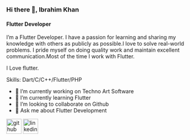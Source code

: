
### Hi there 👋, Ibrahim Khan
#### Flutter Developer


I’m a Flutter Developer. I have a passion for learning and sharing my knowledge with others as publicly as possible.I love to solve real-world problems. I pride myself on doing quality work and maintain excellent communication.Most of the time I work with Flutter.

I Love flutter.

Skills: Dart/C/C++/Flutter/PHP

- 🔭 I’m currently working on Techno Art Software 
- 🌱 I’m currently learning Flutter 
- 👯 I’m looking to collaborate on Github 
- 💬 Ask me about Flutter Development 


[<img src='https://cdn.jsdelivr.net/npm/simple-icons@3.0.1/icons/github.svg' alt='github' height='40'>](https://github.com/https://github.com/Ibrahim-K98han)  [<img src='https://cdn.jsdelivr.net/npm/simple-icons@3.0.1/icons/linkedin.svg' alt='linkedin' height='40'>](https://www.linkedin.com/in/https://www.linkedin.com/in/ibrahim-khan-a7b6ba15b//)  

